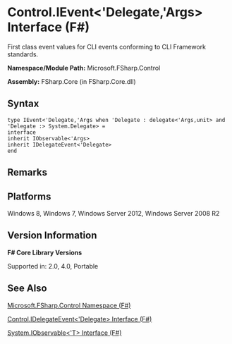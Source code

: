 # Control.IEvent<'Delegate,'Args> Interface (F#)

First class event values for CLI events conforming to CLI Framework standards.

**Namespace/Module Path:** Microsoft.FSharp.Control

**Assembly:** FSharp.Core (in FSharp.Core.dll)


## Syntax

```
type IEvent<'Delegate,'Args when 'Delegate : delegate<'Args,unit> and 'Delegate :> System.Delegate> =
interface
inherit IObservable<'Args>
inherit IDelegateEvent<'Delegate>
end
```

## Remarks

## Platforms
Windows 8, Windows 7, Windows Server 2012, Windows Server 2008 R2


## Version Information
**F# Core Library Versions**

Supported in: 2.0, 4.0, Portable




## See Also
[Microsoft.FSharp.Control Namespace &#40;F&#35;&#41;](Microsoft.FSharp.Control+Namespace+%28FSharp%29.md)

[Control.IDelegateEvent&#60;'Delegate&#62; Interface &#40;F&#35;&#41;](Control.IDelegateEvent%28%27Delegate%29+Interface+%28FSharp%29.md)

[System.IObservable&#60;'T&#62; Interface &#40;F&#35;&#41;](System.IObservable%28%27T%29+Interface+%28FSharp%29.md)

